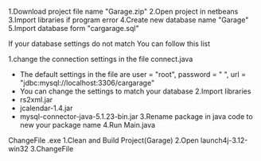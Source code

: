 
1.Download project file name "Garage.zip"
2.Open project in netbeans
3.Import libraries if program error
4.Create new database name "Garage"
5.Import database form "cargarage.sql"

If your database settings do not match You can follow this list

1.change the connection settings in the file connect.java
- The default settings in the file are user = "root", password = " ", url = "jdbc:mysql://localhost:3306/cargarage"
- You can change the settings to match your database
2.Import libraries
- rs2xml.jar
- jcalendar-1.4.jar
- mysql-connector-java-5.1.23-bin.jar
3.Rename package in java code to new your package name
4.Run Main.java

ChangeFile .exe
1.Clean and Build Project(Garage)
2.Open launch4j-3.12-win32
3.ChangeFile
